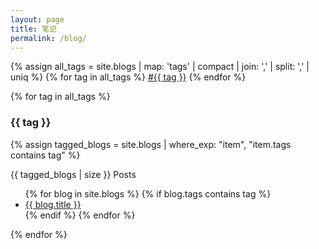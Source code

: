 ```yaml
---
layout: page
title: 笔记
permalink: /blog/
---
```


<p>
  {% assign all_tags = site.blogs | map: 'tags' | compact | join: ',' | split: ',' | uniq %}
  {% for tag in all_tags %}
    <a href="#{{ tag | slugify }}">#{{ tag }}</a>
  {% endfor %}
</p>



{% for tag in all_tags %}
  <section id="{{ tag | slugify }}">
    <h3>{{ tag }}</h3>
    {% assign tagged_blogs = site.blogs | where_exp: "item", "item.tags contains tag" %}
    <p> {{ tagged_blogs | size }} Posts</p>
    <ul>
      {% for blog in site.blogs %}
        {% if blog.tags contains tag %}
          <li><a href="{{ blog.url | relative_url }}">{{ blog.title }}</a></li>
        {% endif %}
      {% endfor %}
    </ul>
  </section>
{% endfor %}